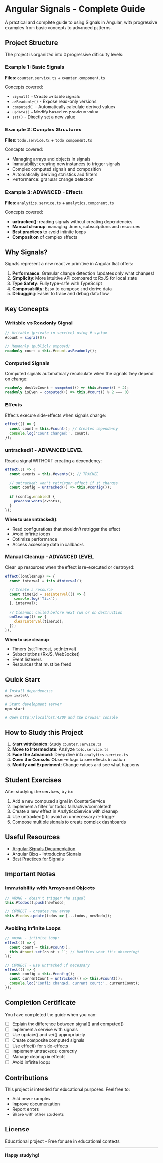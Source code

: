 # Angular Signals - Complete Guide

A practical and complete guide to using Signals in Angular, with progressive examples from basic concepts to advanced patterns.

## Project Structure

The project is organized into 3 progressive difficulty levels:

### Example 1: Basic Signals
**Files:** `counter.service.ts` + `counter.component.ts`

Concepts covered:
- `signal()` - Create writable signals
- `asReadonly()` - Expose read-only versions
- `computed()` - Automatically calculate derived values
- `update()` - Modify based on previous value
- `set()` - Directly set a new value

### Example 2: Complex Structures
**Files:** `todo.service.ts` + `todo.component.ts`

Concepts covered:
- Managing arrays and objects in signals
- Immutability: creating new instances to trigger signals
- Complex computed signals and composition
- Automatically deriving statistics and filters
- Performance: granular change detection

### Example 3: ADVANCED - Effects
**Files:** `analytics.service.ts` + `analytics.component.ts`

Concepts covered:
- **untracked()**: reading signals without creating dependencies
- **Manual cleanup**: managing timers, subscriptions and resources
- **Best practices** to avoid infinite loops
- **Composition** of complex effects

## Why Signals?

Signals represent a new reactive primitive in Angular that offers:

1. **Performance**: Granular change detection (updates only what changes)
2. **Simplicity**: More intuitive API compared to RxJS for local state
3. **Type Safety**: Fully type-safe with TypeScript
4. **Composability**: Easy to compose and derive data
5. **Debugging**: Easier to trace and debug data flow

## Key Concepts

### Writable vs Readonly Signal
```typescript
// Writable (private in service) using # syntax
#count = signal(0);

// Readonly (publicly exposed)
readonly count = this.#count.asReadonly();
```

### Computed Signals
Computed signals automatically recalculate when the signals they depend on change:

```typescript
readonly doubleCount = computed(() => this.#count() * 2);
readonly isEven = computed(() => this.#count() % 2 === 0);
```

### Effects
Effects execute side-effects when signals change:

```typescript
effect(() => {
  const count = this.#count(); // Creates dependency
  console.log('Count changed:', count);
});
```

### untracked() - ADVANCED LEVEL
Read a signal WITHOUT creating a dependency:

```typescript
effect(() => {
  const events = this.#events(); // TRACKED
  
  // untracked: won't retrigger effect if it changes
  const config = untracked(() => this.#config());
  
  if (config.enabled) {
    processEvents(events);
  }
});
```

**When to use untracked()**:
- Read configurations that shouldn't retrigger the effect
- Avoid infinite loops
- Optimize performance
- Access accessory data in callbacks

### Manual Cleanup - ADVANCED LEVEL
Clean up resources when the effect is re-executed or destroyed:

```typescript
effect((onCleanup) => {
  const interval = this.#interval();
  
  // Create a resource
  const timerId = setInterval(() => {
    console.log('Tick');
  }, interval);
  
  // Cleanup: called before next run or on destruction
  onCleanup(() => {
    clearInterval(timerId);
  });
});
```

**When to use cleanup**:
- Timers (setTimeout, setInterval)
- Subscriptions (RxJS, WebSocket)
- Event listeners
- Resources that must be freed

## Quick Start

```bash
# Install dependencies
npm install

# Start development server
npm start

# Open http://localhost:4200 and the browser console
```

## How to Study this Project

1. **Start with Basics**: Study `counter.service.ts`
2. **Move to Intermediate**: Analyze `todo.service.ts`
3. **Face the Advanced**: Deep dive into `analytics.service.ts`
4. **Open the Console**: Observe logs to see effects in action
5. **Modify and Experiment**: Change values and see what happens

## Student Exercises

After studying the services, try to:

1. Add a new computed signal in CounterService
2. Implement a filter for todos (all/active/completed)
3. Create a new effect in AnalyticsService with cleanup
4. Use untracked() to avoid an unnecessary re-trigger
5. Compose multiple signals to create complex dashboards

## Useful Resources

- [Angular Signals Documentation](https://angular.dev/guide/signals)
- [Angular Blog - Introducing Signals](https://blog.angular.io/introducing-angular-signals-4ca2b3f4d0e8)
- [Best Practices for Signals](https://angular.dev/guide/signals#best-practices)

## Important Notes

### Immutability with Arrays and Objects
```typescript
// WRONG - doesn't trigger the signal
this.#todos().push(newTodo);

// CORRECT - creates new array
this.#todos.update(todos => [...todos, newTodo]);
```

### Avoiding Infinite Loops
```typescript
// WRONG - infinite loop!
effect(() => {
  const count = this.#count();
  this.#count.set(count + 1); // Modifies what it's observing!
});

// CORRECT - use untracked if necessary
effect(() => {
  const config = this.#config();
  const currentCount = untracked(() => this.#count());
  console.log('Config changed, current count:', currentCount);
});
```

## Completion Certificate

You have completed the guide when you can:
- [ ] Explain the difference between signal() and computed()
- [ ] Implement a service with signals
- [ ] Use update() and set() appropriately
- [ ] Create composite computed signals
- [ ] Use effect() for side-effects
- [ ] Implement untracked() correctly
- [ ] Manage cleanup in effects
- [ ] Avoid infinite loops

## Contributions

This project is intended for educational purposes. Feel free to:
- Add new examples
- Improve documentation
- Report errors
- Share with other students

## License

Educational project - Free for use in educational contexts

---

**Happy studying!**
